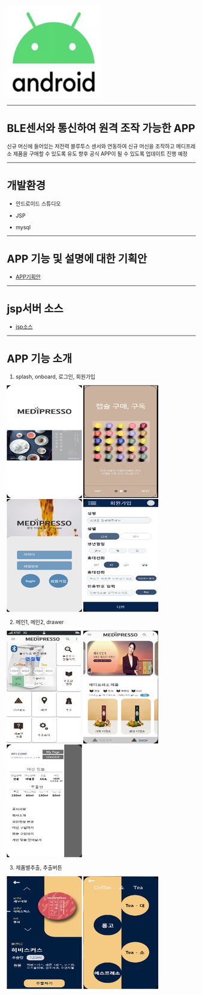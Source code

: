 <img src="./readme_img/android_logo.png" width="250px" height="250px" text-align="center" alt="logo"></img><br/>

***

# BLE센서와 통신하여 원격 조작 가능한 APP

 신규 머신에 들어있는 저전력 블루투스 센서와 연동하여 신규 머신을 조작하고 메디프레소 제품을 구매할 수 있도록 유도 향후 공식 APP이 될 수 있도록 업데이트 진행 예정

***

# 개발환경 
 * 안드로이드 스튜디오 
 
 * JSP
 
 * mysql

***

# APP 기능 및 설명에 대한 기획안

 * [APP기획안](https://github.com/2jooho/public_medi_BLE/blob/master/medipresso_app_plan.pdf)

***

# jsp서버 소스

 * [jsp소스](https://github.com/2jooho/public_medi_BLE/tree/server)

***
# APP 기능 소개

1. splash, onboard, 로그인, 회원가입   

<img src="./readme_img/스플레쉬.png" width="200px" height="300px" alt="logo"></img>
<img src="./readme_img/온보더2.png" width="200px" height="300px" alt="logo"></img>
<img src="./readme_img/로그인.png" width="200px" height="300px"  alt="logo"></img>
<img src="./readme_img/회원가입.png" width="200px" height="300px"  alt="logo"></img><br/>

2. 메인1, 메인2, drawer   

<img src="./readme_img/메인1.png" width="200px" height="300px" alt="logo"></img>
<img src="./readme_img/메인2.png" width="200px" height="300px" alt="logo"></img>
<img src="./readme_img/드로어.png" width="200px" height="300px" alt="logo"></img><br/>

3. 제품별추출, 추출버튼   

<img src="./readme_img/제품별.png" width="200px" height="300px" text-align="center" alt="logo"></img>
<img src="./readme_img/추출.png" width="200px" height="300px" text-align="center" alt="logo"></img><br/>

